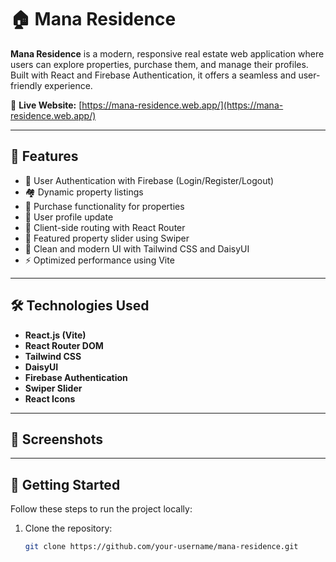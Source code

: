 # 🏠 Mana Residence

**Mana Residence** is a modern, responsive real estate web application where users can explore properties, purchase them, and manage their profiles. Built with React and Firebase Authentication, it offers a seamless and user-friendly experience.

🔗 **Live Website:** [https://mana-residence.web.app/](https://mana-residence.web.app/)

---

## 🚀 Features

- 🔐 User Authentication with Firebase (Login/Register/Logout)
- 🏘️ Dynamic property listings
- 🛒 Purchase functionality for properties
- 👤 User profile update
- 🧭 Client-side routing with React Router
- 🎠 Featured property slider using Swiper
- 🎨 Clean and modern UI with Tailwind CSS and DaisyUI
- ⚡ Optimized performance using Vite

---

## 🛠️ Technologies Used

- **React.js (Vite)**
- **React Router DOM**
- **Tailwind CSS**
- **DaisyUI**
- **Firebase Authentication**
- **Swiper Slider**
- **React Icons**

---

## 📸 Screenshots


---

## 🔧 Getting Started

Follow these steps to run the project locally:

1. Clone the repository:
   ```bash
   git clone https://github.com/your-username/mana-residence.git
